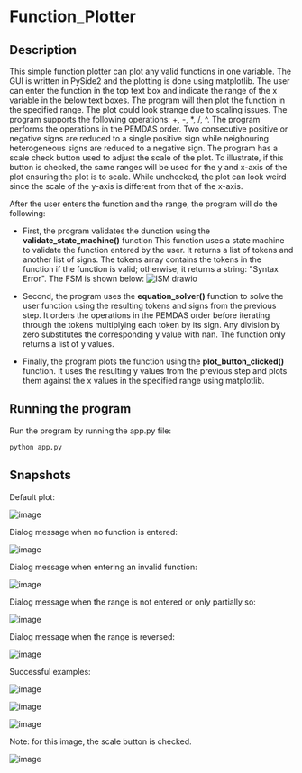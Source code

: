 # Function_Plotter

## Description

This simple function plotter can plot any valid functions in one variable. The GUI is written in PySide2 and the plotting is done using matplotlib. The user can enter the function in the top text box and indicate the range of the x variable in the below text boxes. The program will then plot the function in the specified range. The plot could look strange due to scaling issues. The program supports the following operations: +, -, *, /, ^. The program performs the operations in the PEMDAS order. Two consecutive positive or negative signs are reduced to a single positive sign while neigbouring heterogeneous signs are reduced to a negative sign. The program has a scale check button used to adjust the scale of the plot. To illustrate, if this button is checked, the same ranges will be used for the y and x-axis of the plot ensuring the plot is to scale. While unchecked, the plot can look weird since the scale of the y-axis is different from that of the x-axis.    

After the user enters the function and the range, the program will do the following:

* First, the program validates the dunction using the **validate_state_machine()** function This function uses a state machine to validate the function entered by the user. It returns a list of tokens and another list of signs. The tokens array contains the tokens in the function if the function is valid; otherwise, it returns a string: "Syntax Error". The FSM is shown below:
![ISM drawio](https://github.com/3omara/Function_Plotter/assets/61950995/6fdd0c51-2296-4d2a-976e-598a92c4a34e)

* Second, the program uses the **equation_solver()** function to solve the user function using the resulting tokens and signs from the previous step. It orders the operations in the PEMDAS order before iterating through the tokens multiplying each token by its sign. Any division by zero substitutes the corresponding y value with nan. The function only returns a list of y values.
* Finally, the program plots the function using the **plot_button_clicked()** function. It uses the resulting y values from the previous step and plots them against the x values in the specified range using matplotlib.

## Running the program

Run the program by running the app.py file:

```bash
python app.py
```

## Snapshots

Default plot:

![image](https://github.com/3omara/Function_Plotter/assets/61950995/281b550f-e0f9-45f1-b514-5d3df80b4eeb)


Dialog message when no function is entered:

![image](https://github.com/3omara/Function_Plotter/assets/61950995/c78e2fc9-53ec-4e07-a84c-2711a2cde8ff)


Dialog message when entering an invalid function:

![image](https://github.com/3omara/Function_Plotter/assets/61950995/b4c602ab-3d61-40cf-bde8-99d494fb4b33)


Dialog message when the range is not entered or only partially so:

![image](https://github.com/3omara/Function_Plotter/assets/61950995/58671b8e-a329-467e-92b1-d3d7604208ff)


Dialog message when the range is reversed:

![image](https://github.com/3omara/Function_Plotter/assets/61950995/4c55f7b1-52e2-487a-9b89-bcd8199035bd)


Successful examples:


![image](https://github.com/3omara/Function_Plotter/assets/61950995/f2fb0c92-e964-43ee-8818-dc923ec0e505)


![image](https://github.com/3omara/Function_Plotter/assets/61950995/d75f4d09-07f7-483b-86b7-3fe9babf6fb0)


![image](https://github.com/3omara/Function_Plotter/assets/61950995/7aa91f7e-9c62-4b3a-a73c-6a4d4e1e62e7)


Note: for this image, the scale button is checked.

![image](https://github.com/3omara/Function_Plotter/assets/61950995/25aed72a-eea6-4719-836b-be76d23c59b1)





